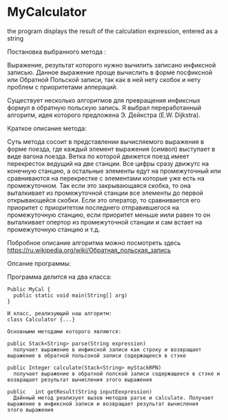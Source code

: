 # MyCalculator
the program displays the result of the calculation expression, entered as a string

Постановка выбранного метода :

  Выражение, результат которого нужно вычилить записано инфиксной записью. Данное выражение проще вычислить в форме посфиксной или Обратной Польской записи, так как в ней нету скобок и нету проблем с приоритетами аппераций.
  
  Существует несколько алгоритмов для превращения инфиксных формул в обратную польскую запись. Я выбрал переработанный алгоритм, идея которого предложена Э. Дейкстра (E.W. Dijkstra). 
  
Краткое описание метода:

  Суть метода сосоит в представлении вычисляемого выражения в форме поезда, где каждый элемент выражения (символ) выступает в виде вагона поезда. Ветка по которой движется поезд имеет перекресток ведущий на две станции. Все цифры сразу движутс на конечную станцию, а остальные элементы едут на промежуточный или сравниваются на перекрестке с элементами которые уже есть на промежуточном. Так если это закрывающаяся скобка, то она выталкивает из промежуточной станции все элементы до первой открывающейся скобки. Если это оператор, то сравнивается его приоритет с приоритетом последнего отправившегося на промежуточную станцию, если приоритет меньше иили равен то он выталкивает опертор из промежуточной станции и сам встает на промежуточную станцию и т.д.
  
  Побробное описание алгоритма можно посмотреть здесь https://ru.wikipedia.org/wiki/Обратная_польская_запись
  
Опсание программы:

  Программа делится на два класса:
  
    Public MyCal {
      public static void main(String[] arg)
    }
    
    И класс, реализующий наш алгоритм:
    class Calculator {...}
    
    Основными методами которого являются:
    
    public Stack<String> parse(String expression)
      получает выражение в инфиксной записи как строку и возвращает выражение в обратной польсокой записи содержащееся в стэке
  
    public Integer calculate(Stack<String> myStackRPN)
      получает выражение в обратной полской записи содержащееся в стэке и возвращает результат вычисления этого выражения
  
    public   int getResult(String inputEexpression)
      Дайнный метод реализует вызов методов parse и calculate. Получает выражение в инфиксной записи и возвращает результат вычисления           этого выражения
